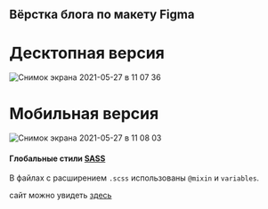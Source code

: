 

## Вёрстка блога по макету Figma

# Десктопная версия

![Снимок экрана 2021-05-27 в 11 07 36](https://user-images.githubusercontent.com/64001891/119791987-fe64c980-bedd-11eb-97aa-1b4188c3bdb9.png)

# Мобильная версия

![Снимок экрана 2021-05-27 в 11 08 03](https://user-images.githubusercontent.com/64001891/119792063-10df0300-bede-11eb-8231-b1906d5ffba2.png)




#### Глобальные стили [SASS](https://sass-lang.com/)

В файлах с расширением `.scss` использованы `@mixin` и `variables`.

сайт можно увидеть [здесь](https://mango-tango19.github.io/sass_blog/)
